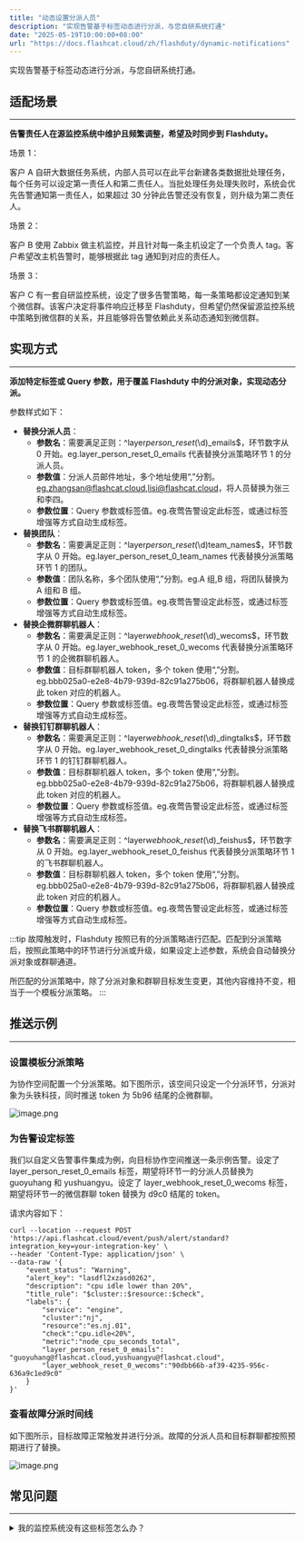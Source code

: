 ```yaml
---
title: "动态设置分派人员"
description: "实现告警基于标签动态进行分派，与您自研系统打通"
date: "2025-05-19T10:00:00+08:00"
url: "https://docs.flashcat.cloud/zh/flashduty/dynamic-notifications"
---
```


实现告警基于标签动态进行分派，与您自研系统打通。

## 适配场景

---

**告警责任人在源监控系统中维护且频繁调整，希望及时同步到 Flashduty。**

场景 1：

客户 A 自研大数据任务系统，内部人员可以在此平台新建各类数据批处理任务，每个任务可以设定第一责任人和第二责任人。当批处理任务处理失败时，系统会优先告警通知第一责任人，如果超过 30 分钟此告警还没有恢复，则升级为第二责任人。

场景 2：

客户 B 使用 Zabbix 做主机监控，并且针对每一条主机设定了一个负责人 tag。客户希望改主机告警时，能够根据此 tag 通知到对应的责任人。

场景 3：

客户 C 有一套自研监控系统，设定了很多告警策略，每一条策略都设定通知到某个微信群。该客户决定将事件响应迁移至 Flashduty，但希望仍然保留源监控系统中策略到微信群的关系，并且能够将告警依赖此关系动态通知到微信群。

## 实现方式

---

**添加特定标签或 Query 参数，用于覆盖 Flashduty 中的分派对象，实现动态分派。**

参数样式如下：

- **替换分派人员**：
  - **参数名**：需要满足正则：^layer*person_reset*(\d)\_emails$，环节数字从 0 开始。eg.layer_person_reset_0_emails 代表替换分派策略环节 1 的分派人员。
  - **参数值**：分派人员邮件地址，多个地址使用“,”分割。eg.zhangsan@flashcat.cloud,lisi@flashcat.cloud，将人员替换为张三和李四。
  - **参数位置**：Query 参数或标签值。eg.夜莺告警设定此标签，或通过标签增强等方式自动生成标签。
- **替换团队**：
  - **参数名**：需要满足正则：^layer*person_reset*(\d)team_names$，环节数字从 0 开始。eg.layer_person_reset_0_team_names 代表替换分派策略环节 1 的团队。
  - **参数值**：团队名称，多个团队使用“,”分割。eg.A 组,B 组，将团队替换为 A 组和 B 组。
  - **参数位置**：Query 参数或标签值。eg.夜莺告警设定此标签，或通过标签增强等方式自动生成标签。
- **替换企微群聊机器人**：
  - **参数名**：需要满足正则：^layer*webhook_reset*(\d)\_wecoms$，环节数字从 0 开始。eg.layer_webhook_reset_0_wecoms 代表替换分派策略环节 1 的企微群聊机器人。
  - **参数值**：目标群聊机器人 token，多个 token 使用“,”分割。eg.bbb025a0-e2e8-4b79-939d-82c91a275b06，将群聊机器人替换成此 token 对应的机器人。
  - **参数位置**：Query 参数或标签值。eg.夜莺告警设定此标签，或通过标签增强等方式自动生成标签。
- **替换钉钉群聊机器人**：
  - **参数名**：需要满足正则：^layer*webhook_reset*(\d)\_dingtalks$，环节数字从 0 开始。eg.layer_webhook_reset_0_dingtalks 代表替换分派策略环节 1 的钉钉群聊机器人。
  - **参数值**：目标群聊机器人 token，多个 token 使用“,”分割。eg.bbb025a0-e2e8-4b79-939d-82c91a275b06，将群聊机器人替换成此 token 对应的机器人。
  - **参数位置**：Query 参数或标签值。eg.夜莺告警设定此标签，或通过标签增强等方式自动生成标签。
- **替换飞书群聊机器人**：
  - **参数名**：需要满足正则：^layer*webhook_reset*(\d)\_feishus$，环节数字从 0 开始。eg.layer_webhook_reset_0_feishus 代表替换分派策略环节 1 的飞书群聊机器人。
  - **参数值**：目标群聊机器人 token，多个 token 使用“,”分割。eg.bbb025a0-e2e8-4b79-939d-82c91a275b06，将群聊机器人替换成此 token 对应的机器人。
  - **参数位置**：Query 参数或标签值。eg.夜莺告警设定此标签，或通过标签增强等方式自动生成标签。

:::tip
故障触发时，Flashduty 按照已有的分派策略进行匹配。匹配到分派策略后，按照此策略中的环节进行分派或升级，如果设定上述参数，系统会自动替换分派对象或群聊通道。

所匹配的分派策略中，除了分派对象和群聊目标发生变更，其他内容维持不变，相当于一个模板分派策略。
:::

## 推送示例

---

### 设置模板分派策略

为协作空间配置一个分派策略。如下图所示，该空间只设定一个分派环节，分派对象为头铁科技，同时推送 token 为 5b96 结尾的企微群聊。

![image.png](https://download.flashcat.cloud/flashduty/kb/dynamic-escalate-rule.png)

### 为告警设定标签

我们以自定义告警事件集成为例，向目标协作空间推送一条示例告警。设定了 layer_person_reset_0_emails 标签，期望将环节一的分派人员替换为 guoyuhang 和 yushuangyu。设定了 layer_webhook_reset_0_wecoms 标签，期望将环节一的微信群聊 token 替换为 d9c0 结尾的 token。

请求内容如下：

```
curl --location --request POST 'https://api.flashcat.cloud/event/push/alert/standard?integration_key=your-integration-key' \
--header 'Content-Type: application/json' \
--data-raw '{
    "event_status": "Warning",
    "alert_key": "lasdfl2xzasd0262",
    "description": "cpu idle lower than 20%",
    "title_rule": "$cluster::$resource::$check",
    "labels": {
        "service": "engine",
        "cluster":"nj",
        "resource":"es.nj.01",
        "check":"cpu.idle<20%",
        "metric":"node_cpu_seconds_total",
        "layer_person_reset_0_emails": "guoyuhang@flashcat.cloud,yushuangyu@flashcat.cloud",
        "layer_webhook_reset_0_wecoms":"90dbb66b-af39-4235-956c-636a9c1ed9c0"
    }
}'
```

### 查看故障分派时间线

如下图所示，目标故障正常触发并进行分派。故障的分派人员和目标群聊都按照预期进行了替换。

![image.png](https://download.flashcat.cloud/flashduty/kb/dynamic-escalate-inc.png)

## 常见问题

---

<details>
  <summary>我的监控系统没有这些标签怎么办？</summary>
  
  1. 如果您的系统支持主动添加标签，比如 Prometheus 或者 夜莺，建议您直接在告警策略处增加特定标签。
  2. 如果您的系统已经有相关标签，但格式或命名不同。比如，您的主机带有团队标签，您需要根据团队来找到对应的责任人，这种情况下您可以使用标签增强功能，根据团队标签生成负责人相关标签，具体请参考 [配置标签增强](doc-4245896)。
</details>
